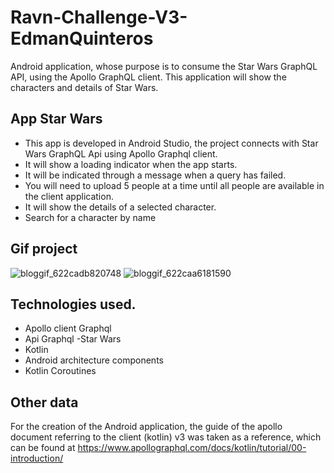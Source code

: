 # Ravn-Challenge-V3-EdmanQuinteros
Android application, whose purpose is to consume the Star Wars GraphQL API, using the Apollo GraphQL client. This application will show the characters and details of Star Wars.

## App Star Wars
* This app is developed in Android Studio, the project connects with Star Wars GraphQL Api using Apollo Graphql client.
* It will show a loading indicator when the app starts.
* It will be indicated through a message when a query has failed.
* You will need to upload 5 people at a time until all people are available in the client application.
* It will show the details of a selected character.
* Search for a character by name

## Gif project
![bloggif_622cadb820748](https://user-images.githubusercontent.com/78781826/158021988-a39e1307-9764-4ce9-ba01-0b26eceeafa0.gif)
![bloggif_622caa6181590](https://user-images.githubusercontent.com/78781826/158021996-bc1d85c6-8169-4aaf-8a26-2141b06b3b50.gif)

## Technologies used.
* Apollo client Graphql
* Api Graphql -Star Wars
* Kotlin
* Android architecture components
* Kotlin Coroutines

## Other data
For the creation of the Android application, the guide of the apollo document referring to the client (kotlin) v3 was taken as a reference, which can be found at https://www.apollographql.com/docs/kotlin/tutorial/00-introduction/



